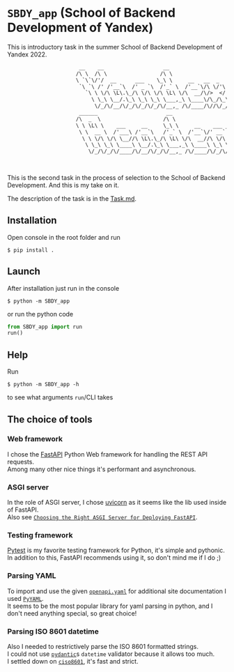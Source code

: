 # `SBDY_app` (School of Backend Development of Yandex)

This is introductory task in the summer School of Backend Development of Yandex 2022.

```txt
                       __    __                   __
                      /\ \  /\ \                 /\ \
                      \ `\`\/'/  __      ___    \_\ \     __   __  _
                       `\ `\ /' /'__`\  /' _ `\  /'_` \  /'__`\/\ \/'\
                         `\ \ \/\ \L\.\_/\ \/\ \/\ \L\ \/\  __/\/>  </
                           \ \_\ \__/.\_\ \_\ \_\ \___,_\ \____\/\_/\_\
                            \/_/\/__/\/_/\/_/\/_/\/__,_ /\/____/\//\/_/
                       ______                      __
                      /\  _  \                    /\ \
                      \ \ \L\ \    ___     __     \_\ \     __    ___ ___   __  __
                       \ \  __ \  /'___\ /'__`\   /'_` \  /'__`\/' __` __`\/\ \/\ \
                        \ \ \/\ \/\ \__//\ \L\.\_/\ \L\ \/\  __//\ \/\ \/\ \ \ \_\ \
                         \ \_\ \_\ \____\ \__/.\_\ \___,_\ \____\ \_\ \_\ \_\/`____ \
                          \/_/\/_/\/____/\/__/\/_/\/__,_ /\/____/\/_/\/_/\/_/`/___/> \
                                                                                /\___/
                                                                                \/__/
```

This is the second task in the process of selection to the School of Backend Development.
And this is my take on it.

The description of the task is in the [Task.md](Task.md).

## Installation

Open console in the root folder and run

```console
$ pip install .
```

## Launch

After installation just run in the console

```console
$ python -m SBDY_app
```

or run the python code

```python
from SBDY_app import run
run()
```

## Help

Run

```console
$ python -m SBDY_app -h
```

to see what arguments `run`/CLI takes

## The choice of tools

### Web framework

I chose the [FastAPI](https://fastapi.tiangolo.com/) Python Web framework for handling the REST API requests.  
Among<!-- us ඞඞඞඞඞඞඞඞඞඞඞඞඞඞඞඞඞඞඞඞ why are you reading this? render the page, it's more beautiful -->
many other nice things it's performant and asynchronous.

### ASGI server

In the role of ASGI server, I chose [uvicorn](https://www.uvicorn.org/) as it seems like the lib used inside of FastAPI.  
Also see [`Choosing the Right ASGI Server for Deploying FastAPI`](https://github.com/tiangolo/fastapi/issues/2062).

### Testing framework

[Pytest](https://docs.pytest.org/en/latest/) is my favorite testing framework for Python, it's simple and pythonic.  
In addition to this, FastAPI recommends using it, so don't mind me if I do ;)

### Parsing YAML

To import and use the given [`openapi.yaml`](SBDY_app/openapi.yaml) for additional site documentation
I used [`PyYAML`](https://pyyaml.org/).  
It seems to be the most popular library for yaml parsing in python, and I don't need anything special, so great choice!

### Parsing ISO 8601 datetime

Also I needed to restrictively parse the ISO 8601 formatted strings.  
I could not use [`pydantic`](https://pydantic-docs.helpmanual.io/)s `datetime` validator because it allows too much.  
I settled down on [`ciso8601`](https://github.com/closeio/ciso8601), it's fast and strict.

